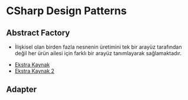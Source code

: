 # CSharp Design Patterns
## Abstract Factory
- İlişkisel olan birden fazla nesnenin üretimini tek bir arayüz tarafından değil her ürün ailesi için farklı bir arayüz tanımlayarak sağlamaktadır.
<script src="https://gist.github.com/ExorTek/e1714e781b557fd7a968d74797c1cc49.js"></script>
- [Ekstra Kaynak](https://hakantopuz.medium.com/abstract-factory-design-pattern-nedir-ne-zaman-ve-nas%C4%B1l-kullan%C4%B1l%C4%B1r-25dea188477c) 
- [Ekstra Kaynak 2](https://yasinmemic.medium.com/abstract-factory-design-pattern-d142de6a883c) 
## Adapter


